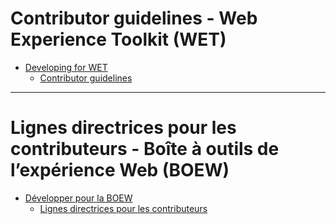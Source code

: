 # Contributor guidelines - Web Experience Toolkit (WET)

* [Developing for WET](https://github.com/wet-boew/wet-boew/wiki/Developing-for-WET)
  * [Contributor guidelines](https://github.com/wet-boew/wet-boew/wiki/Developing-for-WET#wiki-Contributor_guidelines)

-------------------------------------------------------------------


# Lignes directrices pour les contributeurs - Boîte à outils de l’expérience Web (BOEW)

* [Développer pour la BOEW](https://github.com/wet-boew/wet-boew/wiki/Développer-pour-la-boew)
  * [Lignes directrices pour les contributeurs](https://github.com/wet-boew/wet-boew/wiki/Développer-pour-la-boew#wiki-Lignes_directrices_pour_les_contributeurs)
